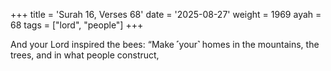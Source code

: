 +++
title = 'Surah 16, Verses 68'
date = '2025-08-27'
weight = 1969
ayah = 68
tags = ["lord", "people"]
+++

And your Lord inspired the bees: “Make ˹your˺ homes in the mountains, the trees, and in what people construct,